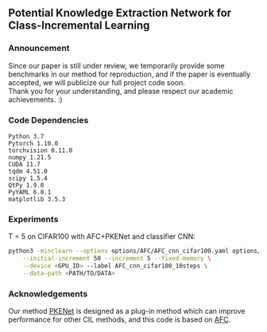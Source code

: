 ## Potential Knowledge Extraction Network for Class-Incremental Learning

### Announcement
Since our paper is still under review, we temporarily provide some benchmarks in our method for reproduction, and if the paper is eventually accepted, we will publicize our full project code soon.\
Thank you for your understanding, and please respect our academic achievements. :)


### Code Dependencies
```
Python 3.7
Pytorch 1.10.0
torchvision 0.11.0
numpy 1.21.5
CUDA 11.7
tqdm 4.51.0
scipy 1.5.4
QtPy 1.9.0
PyYAML 6.0.1
matplotlib 3.5.3
```

### Experiments
T = 5 on CIFAR100 with AFC+PKENet and classifier CNN:
```bash
python3 -minclearn --options options/AFC/AFC_cnn_cifar100.yaml options/data/cifar100_3orders.yaml \
    --initial-increment 50 --increment 5 --fixed-memory \
    --device <GPU_ID> --label AFC_cnn_cifar100_10steps \
    --data-path <PATH/TO/DATA>
```

### Acknowledgements
Our method [PKENet](https://github.com/XXDyeah/PKENet) is designed as a plug-in method which can improve performance for other CIL methods, and this code is based on [AFC](https://github.com/kminsoo/AFC).
